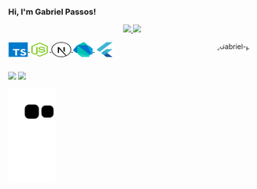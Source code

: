 ### Hi, I'm Gabriel Passos!

<div align="center">
  <a href="https://github.com/Gabriel-Passoss">
  <img height="180em" src="https://github-readme-stats.vercel.app/api?username=Gabriel-Passoss&show_icons=true&theme=omni&include_all_commits=true&count_private=true"/>
  <img height="180em" src="https://github-readme-stats.vercel.app/api/top-langs/?username=Gabriel-Passoss&layout=compact&langs_count=7&theme=omni"/>
</div>
<div style="display: inline_block"><br>
  <img align="center" alt="Gab-Ts" height="30" width="40" src="https://raw.githubusercontent.com/devicons/devicon/master/icons/typescript/typescript-plain.svg">
  <img align="center" alt="Gab-Node" height="30" width="40" src="https://raw.githubusercontent.com/devicons/devicon/1119b9f84c0290e0f0b38982099a2bd027a48bf1/icons/nodejs/nodejs-original.svg">
  <img align="center" alt="Gab-Next" height="30" width="40" src="https://raw.githubusercontent.com/devicons/devicon/1119b9f84c0290e0f0b38982099a2bd027a48bf1/icons/nextjs/nextjs-line.svg">
  <img align="center" alt="Gab-Dart" height="30" width="40" src="https://raw.githubusercontent.com/devicons/devicon/master/icons/dart/dart-original.svg">
  <img align="center" alt="Gab-Flutter" height="30" width="40" src="https://raw.githubusercontent.com/devicons/devicon/master/icons/flutter/flutter-original.svg">
  <img align="right" alt="Gabriel-pic" height="150" style="border-radius:50px;" src="https://media4.giphy.com/media/tuCFp8rod0x3O/giphy.gif?cid=790b7611f826a798d8196f6fc495263c67ffbcee5087cbca&rid=giphy.gif&ct=g">

</div>
  
  ##
  
<div>
  <a href = "mailto:contato.gabrielpassoss@gmail.com"><img src="https://img.shields.io/badge/-Gmail-%23333?style=for-the-badge&logo=gmail&logoColor=white" target="_blank"></a>
  <a href="https://www.linkedin.com/in/gabriel-passoss" target="_blank"><img src="https://img.shields.io/badge/-LinkedIn-%230077B5?style=for-the-badge&logo=linkedin&logoColor=white" target="_blank"></a>
  
  ![Snake animation](https://github.com/rafaballerini/rafaballerini/blob/output/github-contribution-grid-snake.svg)
  </div>
